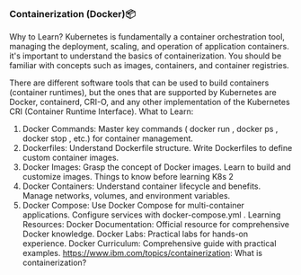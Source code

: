 ### Containerization (Docker)📦
Why to Learn?
Kubernetes is fundamentally a container orchestration tool, managing the deployment, scaling,
and operation of application containers. it's important to understand the basics of
containerization. You should be familiar with concepts such as images, containers, and
container registries.

There are different software tools that can be used to build containers (container runtimes), but
the ones that are supported by Kubernetes are Docker, containerd, CRI-O, and any other
implementation of the Kubernetes CRI (Container Runtime Interface).
What to Learn:
1. Docker Commands:
Master key commands ( docker run , docker ps , docker stop , etc.) for container
management.
2. Dockerfiles:
Understand Dockerfile structure.
Write Dockerfiles to define custom container images.
3. Docker Images:
Grasp the concept of Docker images.
Learn to build and customize images.
Things to know before learning K8s 2
4. Docker Containers:
Understand container lifecycle and benefits.
Manage networks, volumes, and environment variables.
5. Docker Compose:
Use Docker Compose for multi-container applications.
Configure services with docker-compose.yml .
Learning Resources:
Docker Documentation: Official resource for comprehensive Docker knowledge.
Docker Labs: Practical labs for hands-on experience.
Docker Curriculum: Comprehensive guide with practical examples.
https://www.ibm.com/topics/containerization: What is containerization?
